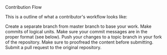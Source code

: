Contribution Flow

This is a outline of what a contributor's workflow looks like:

Create a separate branch from master branch to base your work.
Make commits of logical units.
Make sure your commit messages are in the proper format (see below).
Push your changes to a topic branch in your fork of the repository.
Make sure to proofread the content before submitting.
Submit a pull request to the original repository.

